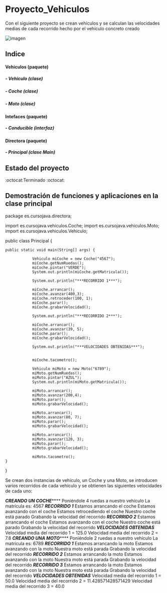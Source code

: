 # Proyecto_Vehiculos
Con el siguiente proyecto se crean vehículos y se calculan las velocidades medias de cada recorrido hecho por el vehículo concreto creado


![imagen](https://github.com/AlosProg/Proyecto_Vehiculos/assets/125483177/a1a29972-e198-402b-a45a-d6961b449fee)

## **Indice**

#### **Vehiculos (paquete)**
##### - Vehiculo (clase)
##### - Coche (clase)
##### - Moto (clase)
#### **Intefaces (paquete)**
##### - Conducible (interfaz)
#### **Directora (paquete)**
##### - Principal (clase Main)

## **Estado del proyecto**

:octocat:Terminado :octocat:

## **Demostración de funciones y aplicaciones en la clase principal**

package es.cursojava.directora;

import es.cursojava.vehiculos.Coche;
import es.cursojava.vehiculos.Moto;
import es.cursojava.vehiculos.Vehiculo;


public class Principal {

	public static void main(String[] args) {
		
				Vehiculo miCoche = new Coche("4567");
				miCoche.getNumRuedas();
				miCoche.pintar("VERDE");
				System.out.println(miCoche.getMatricula());
				
				System.out.println("***RECORRIDO 1***");
				
				miCoche.arrancar();
				miCoche.avanzar(400,3);
				miCoche.retroceder(100, 1);
				miCoche.parar();
				miCoche.grabarVelocidad();
				
				System.out.println("***RECORRIDO 2***");
				
				miCoche.arrancar();
				miCoche.avanzar(39, 5);
				miCoche.parar();
				miCoche.grabarVelocidad();
				
				System.out.println("***VELOCIDADES OBTENIDAS***");
				
				
				miCoche.tacometro();
			
				Vehiculo miMoto = new Moto("6789");
				miMoto.getNumRuedas();
				miMoto.pintar("AZUL");
				System.out.println(miMoto.getMatricula());
				
				miMoto.arrancar();
				miMoto.avanzar(200,4);
				miMoto.parar();
				miMoto.grabarVelocidad();
				
				miMoto.arrancar();
				miMoto.avanzar(80, 7);
				miMoto.parar();
				miMoto.grabarVelocidad();
				
				miMoto.arrancar();
				miMoto.avanzar(120, 3);
				miMoto.parar();
				miMoto.grabarVelocidad();
				
				miMoto.tacometro();
	}
}

Se crean dos instancias de vehículo, un Coche y una Moto, se introducen varios recorridos de cada vehículo y se obtienen las siguientes velocidades de cada uno:

*********CREANDO UN COCHE*************
Poniéndole 4 ruedas a nuestro vehículo
La matrícula es: 4567
***RECORRIDO 1***
Estamos arrancando el coche
Estamos avanzando con el coche
Estamos retrocediendo el coche
Nuestro coche está parado
Grabando la velocidad del recorrido
***RECORRIDO 2***
Estamos arrancando el coche
Estamos avanzando con el coche
Nuestro coche está parado
Grabando la velocidad del recorrido
***VELOCIDADES OBTENIDAS***
Velocidad media del recorrido 1 = 125.0
Velocidad media del recorrido 2 = 7.8
*********CREANDO UNA MOTO*************
Poniéndole 2 ruedas a nuestro vehículo
La matrícula es: 6789
***RECORRIDO 1***
Estamos arrancando la moto
Estamos avanzando con la moto
Nuestra moto está parada
Grabando la velocidad del recorrido
***RECORRIDO 2***
Estamos arrancando la moto
Estamos avanzando con la moto
Nuestra moto está parada
Grabando la velocidad del recorrido
***RECORRIDO 3***
Estamos arrancando la moto
Estamos avanzando con la moto
Nuestra moto está parada
Grabando la velocidad del recorrido
***VELOCIDADES OBTENIDAS***
Velocidad media del recorrido 1 = 50.0
Velocidad media del recorrido 2 = 11.428571428571429
Velocidad media del recorrido 3 = 40.0



